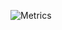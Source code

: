 ![Metrics](https://metrics.lecoq.io/LupanovEvgeniyHTML?template=classic&base.header=0&base.activity=0&base.community=0&base.repositories=0&base.metadata=0&languages=1&base.indepth=false&base.hireable=false&languages.limit=6&languages.threshold=0%25&languages.other=true&languages.colors=github&languages.sections=most-used&languages.indepth=true&languages.analysis.timeout=15&languages.categories=markup%2C%20programming%2C%20lines&languages.recent.categories=markup%2C%20programming%2C%20lines&languages.recent.load=300&languages.recent.days=14&config.timezone=Europe%2FMoscow)
